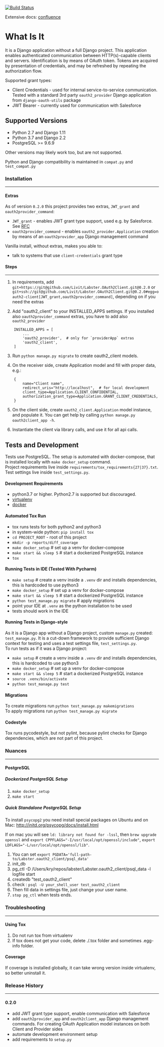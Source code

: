 [![Build Status](https://drone.labster.com/api/badges/Livit/Labster.OAuth2Client/status.svg)](https://drone.labster.com/Livit/Labster.OAuth2Client)

Extensive docs: [confluence](https://liv-it.atlassian.net/wiki/spaces/WEB/pages/891191387/OAuth2Client+documentation)

What Is It
=====
It is a Django application without a full Django project.
This application enables authenticated communication between HTTP(s)-capable
clients and servers. Identification is by means of OAuth token. Tokens are
acquired by presentation of credentials, and may be refreshed by repeating
the authorization flow.

Supported grant types:
- Client Credentials - used for internal service-to-service communication.
Tested with a standard 3rd party `oauth2_provider` Django application from
`django-oauth-utils` package
- JWT Bearer - currently used for communication with Salesforce

Supported Versions
------------------
- Python 2.7 and Django 1.11
- Python 3.7 and Django 2.2
- PostgreSQL >= 9.6.9

Other versions may likely work too, but are not supported.

Python and Django compatibility is maintained in `compat.py` and `test_compat.py`

### Installation
-------------
#### Extras
As of version `0.2.0` this project provides two extras, `JWT_grant` and `oauth2provider_command`:
- `JWT_grant` - enables JWT grant type support, used e.g. by Salesforce. See
[RFC](https://tools.ietf.org/html/rfc7523)
- `oauth2provider_command` - enables `oauth2_provider.Application` creation by means of
an `oauth2provider_app` Django management command

Vanilla install, without extras, makes you able to:
- talk to systems that use `client-credentials` grant type

#### Steps
-----
1. In requirements, add `git+https://git@github.com/Livit/Labster.OAuth2Client.git@0.2.0` or
`git+ssh://git@github.com/Livit/Labster.OAuth2Client.git@0.2.0#egg=oauth2-client[JWT_grant,oauth2provider_command]`,
depending on if you need the extras

2. Add "oauth2_client" to your INSTALLED_APPS settings. If you installed also `oauth2provider_command`
extras, you have to add also `oauth2_provider`

```
    INSTALLED_APPS = [
        ...
        'oauth2_provider',  # only for `providerApp` extras
        'oauth2_client',
    ]
```

3. Run `python manage.py migrate` to create oauth2_client models.

4. On the receiver side, create Application model and fill with proper data, e.g.:
```
    {
        name="Client name",
        redirect_uris="http://localhost",  # for local development
        client_type=Application.CLIENT_CONFIDENTIAL,
        authorization_grant_type=Application.GRANT_CLIENT_CREDENTIALS,
    }
```

5. On the client side, create `oauth2_client.Application` model instance, and
populate it. You can get help by calling `python manage.py oauth2client_app -h`.

6. Instantiate the client via library calls, and use it for all api calls.


Tests and Development
---------------------
Tests use PostgreSQL. The setup is automated with docker-compose, that is
installed locally with `make docker_setup` command.  
Project requirements live inside `requirements/tox_requirements{27|37}.txt`.  
Test settings live inside `test_settings.py`.


#### Development Requirements
- python3.7 or higher. Python2.7 is supported but discouraged.
- [virtualenv](https://virtualenv.pypa.io/en/latest/)
- [docker](https://docs.docker.com/install/)

#### Automated Tox Run
- tox runs tests for both python2 and python3
- in system-wide python: `pip install tox`
- `cd PROJECT_ROOT` - root of this project
- `mkdir -p reports/diff_coverage`
- `make docker_setup`  # set up a venv for docker-compose
- `make start && sleep 5`  # start a dockerized PostgreSQL instance
- `tox`

#### Running Tests in IDE (Tested With Pycharm)
- `make setup`  # create a venv inside a `.venv` dir and installs dependencies,
this is hardcoded to use python3
- `make docker_setup`  # set up a venv for docker-compose
- `make start && sleep 5`  # start a dockerized PostgreSQL instance
- `python test_manage.py migrate`  # apply migrations
- point your IDE at `.venv` as the python installation to be used
- tests should work in the IDE

#### Running Tests in Django-style
As it is a Django app without a Django project, custom `manage.py` created:
`test_manage.py`. It is a cut-down framework to provide sufficient Django
context for testing and uses a test settings file, `test_settings.py`.  
To run tests as if it was a Django project:
- `make setup`  # create a venv inside a `.venv` dir and installs dependencies,
this is hardcoded to use python3
- `make docker_setup`  # set up a venv for docker-compose
- `make start && sleep 5`  # start a dockerized PostgreSQL instance
- `source .venv/bin/activate`
- `python test_manage.py test`


#### Migrations
To create migrations run `python test_manage.py makemigrations`  
To apply migrations run `python test_manage.py migrate`

#### Codestyle
Tox runs pycodestyle, but not pylint, because pylint checks for Django
dependencies, which are not part of this project.

### Nuances
-----------

#### PostgreSQL

##### Dockerized PostgreSQL Setup
1. `make docker_setup`
2. `make start`

##### Quick Standalone PostgreSQL Setup
To install `psycopg2` you need install special packages on Ubuntu and on Mac:
http://initd.org/psycopg/docs/install.html

If on mac you will see `ld: library not found for -lssl`, then
`brew upgrade openssl` and `export CPPFLAGS="-I/usr/local/opt/openssl/include"`,
`export LDFLAGS="-L/usr/local/opt/openssl/lib"`.

1. You can set `export PGDATA='full-path-to/Labster.oauth2_client/psql_data'`
2. init_db
3. pg_ctl -D /Users/kry/repos/labster/Labster.oauth2_client/psql_data -l logfile start
4. createdb "test_oauth2_client"
5. check : `psql -U your_shell_user test_oauth2_client`
6. Then fill data in settings file, just change your user name.
7. `stop pg_ctl` when tests ends.

### Troubleshooting
-------------------

#### Using Tox
1. Do not run tox from virtualenv
2. If tox does not get your code, delete ./.tox folder and sometimes .egg-info
folder.

#### Coverage
If coverage is installed globally, it can take wrong version inside virtualenv,
so better uninstall it.

### Release History
-------------------
#### 0.2.0
- add JWT grant type support, enable communication with Salesforce
- add `oauth2provider_app` and `oauth2client_app` Django management commands.
For creating OAuth Application model instances on both Client and Provider sides
- automate development environment setup
- add requirements to `setup.py`
